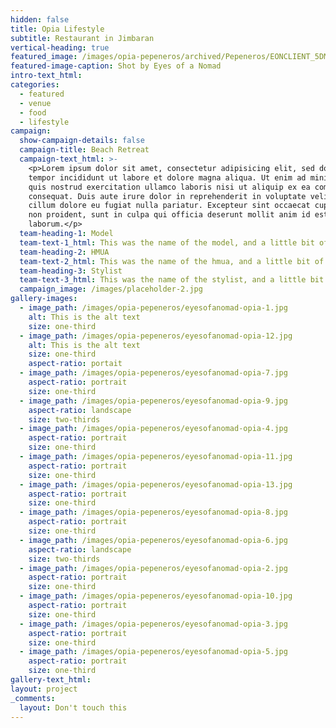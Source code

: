 ```yaml
---
hidden: false
title: Opia Lifestyle
subtitle: Restaurant in Jimbaran
vertical-heading: true
featured_image: /images/opia-pepeneros/archived/Pepeneros/EONCLIENT_5DM48565.jpg
featured-image-caption: Shot by Eyes of a Nomad
intro-text_html:
categories:
  - featured
  - venue
  - food
  - lifestyle
campaign:
  show-campaign-details: false
  campaign-title: Beach Retreat
  campaign-text_html: >-
    <p>Lorem ipsum dolor sit amet, consectetur adipisicing elit, sed do eiusmod
    tempor incididunt ut labore et dolore magna aliqua. Ut enim ad minim veniam,
    quis nostrud exercitation ullamco laboris nisi ut aliquip ex ea commodo
    consequat. Duis aute irure dolor in reprehenderit in voluptate velit esse
    cillum dolore eu fugiat nulla pariatur. Excepteur sint occaecat cupidatat
    non proident, sunt in culpa qui officia deserunt mollit anim id est
    laborum.</p>
  team-heading-1: Model
  team-text-1_html: This was the name of the model, and a little bit of a blurb about her.
  team-heading-2: HMUA
  team-text-2_html: This was the name of the hmua, and a little bit of a blurb about her.
  team-heading-3: Stylist
  team-text-3_html: This was the name of the stylist, and a little bit of a blurb about her.
  campaign_image: /images/placeholder-2.jpg
gallery-images:
  - image_path: /images/opia-pepeneros/eyesofanomad-opia-1.jpg
    alt: This is the alt text
    size: one-third
  - image_path: /images/opia-pepeneros/eyesofanomad-opia-12.jpg
    alt: This is the alt text
    size: one-third
    aspect-ratio: portait
  - image_path: /images/opia-pepeneros/eyesofanomad-opia-7.jpg
    aspect-ratio: portrait
    size: one-third
  - image_path: /images/opia-pepeneros/eyesofanomad-opia-9.jpg
    aspect-ratio: landscape
    size: two-thirds
  - image_path: /images/opia-pepeneros/eyesofanomad-opia-4.jpg
    aspect-ratio: portrait
    size: one-third
  - image_path: /images/opia-pepeneros/eyesofanomad-opia-11.jpg
    aspect-ratio: portrait
    size: one-third
  - image_path: /images/opia-pepeneros/eyesofanomad-opia-13.jpg
    aspect-ratio: portrait
    size: one-third
  - image_path: /images/opia-pepeneros/eyesofanomad-opia-8.jpg
    aspect-ratio: portrait
    size: one-third
  - image_path: /images/opia-pepeneros/eyesofanomad-opia-6.jpg
    aspect-ratio: landscape
    size: two-thirds
  - image_path: /images/opia-pepeneros/eyesofanomad-opia-2.jpg
    aspect-ratio: portrait
    size: one-third
  - image_path: /images/opia-pepeneros/eyesofanomad-opia-10.jpg
    aspect-ratio: portrait
    size: one-third
  - image_path: /images/opia-pepeneros/eyesofanomad-opia-3.jpg
    aspect-ratio: portrait
    size: one-third
  - image_path: /images/opia-pepeneros/eyesofanomad-opia-5.jpg
    aspect-ratio: portrait
    size: one-third
gallery-text_html:
layout: project
_comments:
  layout: Don't touch this
---
```

